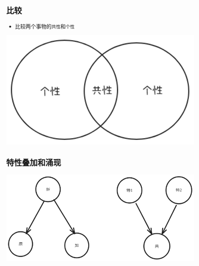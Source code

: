 ## 比较

- 比较两个事物的`共性`和`个性`

<img src="../images/compare.png" width="900">

## 特性叠加和涌现

![alt text](../images/image.png)